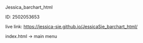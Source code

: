 Jessica_barchart_html

ID: 2502053653

live link: https://jessica-sie.github.io/JessicaSie_barchart_html/

index.html -> main menu 
